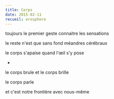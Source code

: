 ```yaml
---
title: Corps
date: 2015-02-11
recueil: erosphere
---
```


toujours le premier geste
connaitre les sensations

le reste n'est que sans fond
méandres cérébraux

le corps s'apaise
quand l'œil s'y pose

*

le corps brule
et le corps brille

le corps parle

et c'est notre frontière avec nous-même
